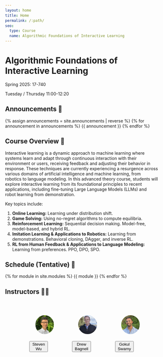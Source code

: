 ```yaml
---
layout: home
title: Home
permalink: /:path/
seo:
  type: Course
  name: Algorithmic Foundations of Interactive Learning
---
```


# Algorithmic Foundations of Interactive Learning
Spring 2025: 17-740

Tuesday / Thursday 11:00-12:20

## Announcements 📣
{% assign announcements = site.announcements | reverse %}
{% for announcement in announcements %}
{{ announcement }}
{% endfor %}

## Course Overview 📝
Interactive learning is a dynamic approach to machine learning where systems learn and adapt through continuous interaction with their environment or users, receiving feedback and adjusting their behavior in response. These techniques are currently experiencing a resurgence across various domains of artificial intelligence and machine learning, from robotics to language modeling. In this advanced theory course, students will explore interactive learning from its foundational principles to recent applications, including fine-tuning Large Language Models (LLMs) and robot learning from demonstration. 

Key topics include:
1. **Online Learning:** Learning under distribution shift.
2. **Game Solving:** Using no-regret algorithms to compute equilibria.
3. **Reinforcement Learning:** Sequential decision making. Model-free, model-based, and hybrid RL.
4. **Imitation Learning & Applications to Robotics:** Learning from demonstrations. Behavioral cloning, DAgger, and inverse RL.
5. **RL from Human Feedback & Applications to Language Modeling:** Learning from preferences. PPO, DPO, SPO.


## Schedule (Tentative) 📅

{% for module in site.modules %}
{{ module }}
{% endfor %}


## Instructors 👨‍🏫

<figure style="display: inline-flex;">

<figure>
<img src="/assets/images/zsw.jpg" alt="Avatar" style="width:200px; height:auto; object-fit: cover; border-radius:50%; padding:20px;">
<figcaption style="text-align: center;"><a href="http://www.zstevenwu.com"><button type="button" name="button" class="btn">Steven Wu</button>
</a></figcaption>
</figure>

<figure>
<img src="/assets/images/jab.jpg" alt="Avatar" style="width:200px; height:auto; object-fit: cover; border-radius:50%; padding:20px;">
<figcaption style="text-align: center;"><a href="https://robotwhisperer.org/"><button type="button" name="button" class="btn">Drew Bagnell</button></a></figcaption>
</figure>

<figure>
<img src="/assets/images/gks.png" alt="Avatar" style="width:200px; height:auto; object-fit: cover; border-radius:50%; padding:20px;">
<figcaption style="text-align: center;"><a href="http://www.gokul.dev"><button type="button" name="button" class="btn">Gokul Swamy</button></a></figcaption>
</figure>

</figure>

